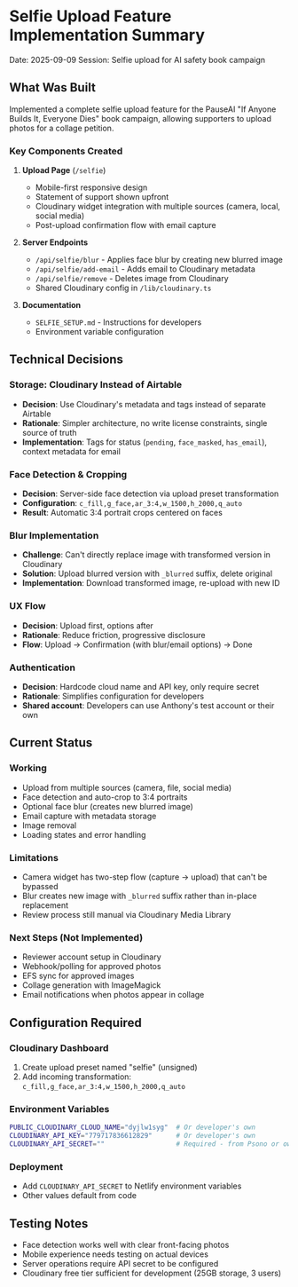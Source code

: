# Selfie Upload Feature Implementation Summary
Date: 2025-09-09
Session: Selfie upload for AI safety book campaign

## What Was Built

Implemented a complete selfie upload feature for the PauseAI "If Anyone Builds It, Everyone Dies" book campaign, allowing supporters to upload photos for a collage petition.

### Key Components Created

1. **Upload Page** (`/selfie`)
   - Mobile-first responsive design
   - Statement of support shown upfront
   - Cloudinary widget integration with multiple sources (camera, local, social media)
   - Post-upload confirmation flow with email capture

2. **Server Endpoints**
   - `/api/selfie/blur` - Applies face blur by creating new blurred image
   - `/api/selfie/add-email` - Adds email to Cloudinary metadata
   - `/api/selfie/remove` - Deletes image from Cloudinary
   - Shared Cloudinary config in `/lib/cloudinary.ts`

3. **Documentation**
   - `SELFIE_SETUP.md` - Instructions for developers
   - Environment variable configuration

## Technical Decisions

### Storage: Cloudinary Instead of Airtable
- **Decision**: Use Cloudinary's metadata and tags instead of separate Airtable
- **Rationale**: Simpler architecture, no write license constraints, single source of truth
- **Implementation**: Tags for status (`pending`, `face_masked`, `has_email`), context metadata for email

### Face Detection & Cropping
- **Decision**: Server-side face detection via upload preset transformation
- **Configuration**: `c_fill,g_face,ar_3:4,w_1500,h_2000,q_auto`
- **Result**: Automatic 3:4 portrait crops centered on faces

### Blur Implementation
- **Challenge**: Can't directly replace image with transformed version in Cloudinary
- **Solution**: Upload blurred version with `_blurred` suffix, delete original
- **Implementation**: Download transformed image, re-upload with new ID

### UX Flow
- **Decision**: Upload first, options after
- **Rationale**: Reduce friction, progressive disclosure
- **Flow**: Upload → Confirmation (with blur/email options) → Done

### Authentication
- **Decision**: Hardcode cloud name and API key, only require secret
- **Rationale**: Simplifies configuration for developers
- **Shared account**: Developers can use Anthony's test account or their own

## Current Status

### Working
- Upload from multiple sources (camera, file, social media)
- Face detection and auto-crop to 3:4 portraits
- Optional face blur (creates new blurred image)
- Email capture with metadata storage
- Image removal
- Loading states and error handling

### Limitations
- Camera widget has two-step flow (capture → upload) that can't be bypassed
- Blur creates new image with `_blurred` suffix rather than in-place replacement
- Review process still manual via Cloudinary Media Library

### Next Steps (Not Implemented)
- Reviewer account setup in Cloudinary
- Webhook/polling for approved photos
- EFS sync for approved images
- Collage generation with ImageMagick
- Email notifications when photos appear in collage

## Configuration Required

### Cloudinary Dashboard
1. Create upload preset named "selfie" (unsigned)
2. Add incoming transformation: `c_fill,g_face,ar_3:4,w_1500,h_2000,q_auto`

### Environment Variables
```bash
PUBLIC_CLOUDINARY_CLOUD_NAME="dyjlw1syg"  # Or developer's own
CLOUDINARY_API_KEY="779717836612829"      # Or developer's own
CLOUDINARY_API_SECRET=""                  # Required - from Psono or own account
```

### Deployment
- Add `CLOUDINARY_API_SECRET` to Netlify environment variables
- Other values default from code

## Testing Notes

- Face detection works well with clear front-facing photos
- Mobile experience needs testing on actual devices
- Server operations require API secret to be configured
- Cloudinary free tier sufficient for development (25GB storage, 3 users)